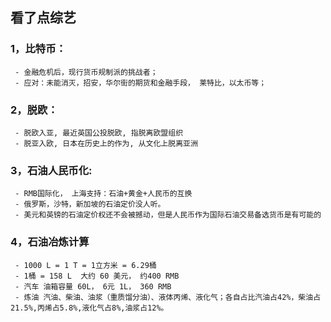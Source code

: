 ## 看了点综艺
### 1，比特币：
     - 金融危机后，现行货币规制派的挑战者；
     - 应对：未能消灭，招安，华尔街的期货和金融手段， 莱特比，以太币等；

### 2，脱欧：
     - 脱欧入亚, 最近英国公投脱欧, 指脱离欧盟组织 
	 - 脱亚入欧, 日本在历史上的作为, 从文化上脱离亚洲

### 3，石油人民币化: 
     - RMB国际化， 上海支持：石油+黄金+人民币的互换
     - 俄罗斯，沙特，新加坡的石油定价没人听。
     - 美元和英镑的石油定价权还不会被撼动，但是人民币作为国际石油交易备选货币是有可能的

### 4，石油冶炼计算
     - 1000 L = 1 T = 1立方米 = 6.29桶
     - 1桶 = 158 L  大约 60 美元， 约400 RMB
     - 汽车 油箱容量 60L， 6元 1L， 360 RMB
     - 炼油 汽油、柴油、油浆（重质馏分油）、液体丙烯、液化气；各自占比汽油占42%，柴油占21.5%,丙烯占5.8%,液化气占8%,油浆占12%。